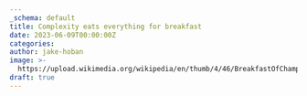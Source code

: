 ```yaml
---
_schema: default
title: Complexity eats everything for breakfast
date: 2023-06-09T00:00:00Z
categories:
author: jake-hoban
image: >-
  https://upload.wikimedia.org/wikipedia/en/thumb/4/46/BreakfastOfChampions%28Vonnegut%29.jpg/220px-BreakfastOfChampions%28Vonnegut%29.jpg
draft: true
---
```

